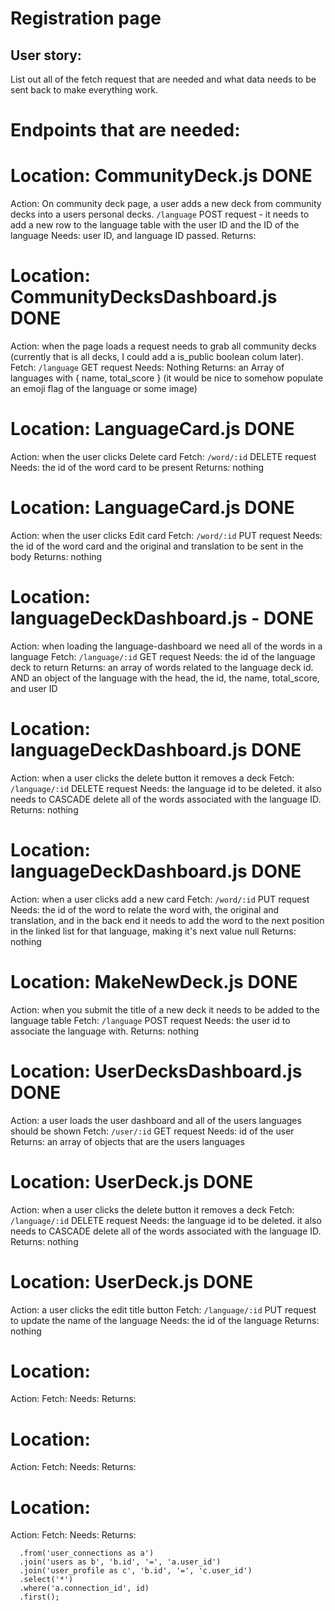 # Registration page
## User story:


 List out all of the fetch request that are needed and what data needs to be sent back to make everything work. 


# Endpoints that are needed: 

# Location: CommunityDeck.js  DONE
Action: On community deck page, a user adds a new deck from community decks into a users personal decks.
`/language` POST request - it needs to add a new row to the language table with the user ID and the ID of the language
Needs: user ID, and language ID passed. 
Returns: 

# Location: CommunityDecksDashboard.js DONE
Action: when the page loads a request needs to grab all community decks (currently that is all decks, I could add a is_public boolean colum later).
Fetch: `/language` GET request
Needs: Nothing
Returns: an Array of languages with { name, total_score } (it would be nice to somehow populate an emoji flag of the language or some image)

# Location: LanguageCard.js DONE
Action: when the user clicks Delete card
Fetch:  `/word/:id` DELETE request
Needs: the id of the word card to be present
Returns: nothing

# Location: LanguageCard.js DONE
Action: when the user clicks Edit card
Fetch: `/word/:id` PUT request
Needs: the id of the word card and the original and translation to be sent in the body
Returns: nothing

# Location: languageDeckDashboard.js - DONE
Action: when loading the language-dashboard we need all of the words in a language
Fetch: `/language/:id` GET request
Needs: the id of the language deck to return 
Returns: an array of words related to the language deck id. AND an object of the language with the head, the id, the name, total_score, and user ID

# Location: languageDeckDashboard.js DONE
Action: when a user clicks the delete button it removes a deck
Fetch: `/language/:id` DELETE request
Needs: the language id to be deleted. it also needs to CASCADE delete all of the words associated with the language ID. 
Returns: nothing

# Location: languageDeckDashboard.js DONE
Action: when a user clicks add a new card
Fetch: `/word/:id` PUT request
Needs: the id of the word to relate the word with, the original and translation, and in the back end it needs to add the word to the next position in the linked list for that language, making it's next value null
Returns: nothing

# Location: MakeNewDeck.js  DONE
Action: when you submit the title of a new deck it needs to be added to the language table
Fetch: `/language` POST request
Needs: the user id to associate the language with. 
Returns: nothing

# Location: UserDecksDashboard.js DONE
Action: a user loads the user dashboard and all of the users languages should be shown
Fetch: `/user/:id` GET request
Needs: id of the user
Returns: an array of objects that are the users languages

# Location: UserDeck.js DONE
Action: when a user clicks the delete button it removes a deck
Fetch: `/language/:id` DELETE request
Needs: the language id to be deleted. it also needs to CASCADE delete all of the words associated with the language ID. 
Returns: nothing

# Location: UserDeck.js DONE 
Action: a user clicks the edit title button
Fetch: `/language/:id` PUT request to update the name of the language 
Needs: the id of the language 
Returns: nothing

# Location: 
Action:
Fetch: 
Needs: 
Returns: 

# Location: 
Action:
Fetch: 
Needs: 
Returns: 

# Location: 
Action:
Fetch: 
Needs: 
Returns: 




      .from('user_connections as a')
      .join('users as b', 'b.id', '=', 'a.user_id')
      .join('user_profile as c', 'b.id', '=', 'c.user_id')
      .select('*')
      .where('a.connection_id', id)
      .first();